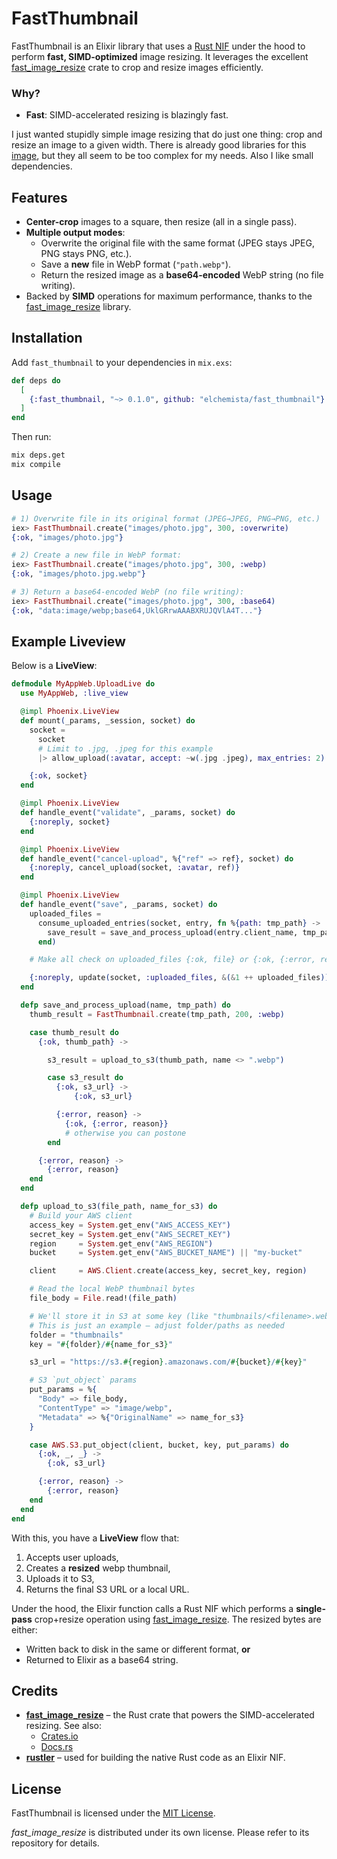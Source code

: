 # FastThumbnail

FastThumbnail is an Elixir library that uses a [Rust NIF](https://hexdocs.pm/rustler) under the hood to perform **fast, SIMD-optimized** image resizing. It leverages the excellent [fast_image_resize](https://github.com/Cykooz/fast_image_resize) crate to crop and resize images efficiently.

### Why?

- **Fast**: SIMD-accelerated resizing is blazingly fast.

I just wanted stupidly simple image resizing that do just one thing: crop and resize an image to a given width.
There is already good libraries for this [image](https://github.com/elixir-image/image), but they all seem to be too complex for my needs. Also I like small dependencies.

## Features

- **Center-crop** images to a square, then resize (all in a single pass).
- **Multiple output modes**:  
  - Overwrite the original file with the same format (JPEG stays JPEG, PNG stays PNG, etc.).  
  - Save a **new** file in WebP format (`"path.webp"`).  
  - Return the resized image as a **base64-encoded** WebP string (no file writing).
- Backed by **SIMD** operations for maximum performance, thanks to the [fast_image_resize](https://github.com/Cykooz/fast_image_resize) library.

## Installation

Add `fast_thumbnail` to your dependencies in `mix.exs`:

```elixir
def deps do
  [
    {:fast_thumbnail, "~> 0.1.0", github: "elchemista/fast_thumbnail"}
  ]
end
```

Then run:

```bash
mix deps.get
mix compile
```

## Usage

```elixir
# 1) Overwrite file in its original format (JPEG→JPEG, PNG→PNG, etc.)
iex> FastThumbnail.create("images/photo.jpg", 300, :overwrite)
{:ok, "images/photo.jpg"}

# 2) Create a new file in WebP format:
iex> FastThumbnail.create("images/photo.jpg", 300, :webp)
{:ok, "images/photo.jpg.webp"}

# 3) Return a base64-encoded WebP (no file writing):
iex> FastThumbnail.create("images/photo.jpg", 300, :base64)
{:ok, "data:image/webp;base64,UklGRrwAAABXRUJQVlA4T..."}

```

## Example Liveview

Below is a **LiveView**:

```elixir
defmodule MyAppWeb.UploadLive do
  use MyAppWeb, :live_view

  @impl Phoenix.LiveView
  def mount(_params, _session, socket) do
    socket =
      socket
      # Limit to .jpg, .jpeg for this example
      |> allow_upload(:avatar, accept: ~w(.jpg .jpeg), max_entries: 2)

    {:ok, socket}
  end

  @impl Phoenix.LiveView
  def handle_event("validate", _params, socket) do
    {:noreply, socket}
  end

  @impl Phoenix.LiveView
  def handle_event("cancel-upload", %{"ref" => ref}, socket) do
    {:noreply, cancel_upload(socket, :avatar, ref)}
  end

  @impl Phoenix.LiveView
  def handle_event("save", _params, socket) do
    uploaded_files =
      consume_uploaded_entries(socket, entry, fn %{path: tmp_path} ->
        save_result = save_and_process_upload(entry.client_name, tmp_path)
      end)

    # Make all check on uploaded_files {:ok, file} or {:ok, {:error, reason}}

    {:noreply, update(socket, :uploaded_files, &(&1 ++ uploaded_files))}
  end

  defp save_and_process_upload(name, tmp_path) do
    thumb_result = FastThumbnail.create(tmp_path, 200, :webp)

    case thumb_result do
      {:ok, thumb_path} ->

        s3_result = upload_to_s3(thumb_path, name <> ".webp")

        case s3_result do
          {:ok, s3_url} ->
              {:ok, s3_url}

          {:error, reason} ->
            {:ok, {:error, reason}}
            # otherwise you can postone
        end

      {:error, reason} ->
        {:error, reason}
    end
  end

  defp upload_to_s3(file_path, name_for_s3) do
    # Build your AWS client
    access_key = System.get_env("AWS_ACCESS_KEY")
    secret_key = System.get_env("AWS_SECRET_KEY")
    region     = System.get_env("AWS_REGION")
    bucket     = System.get_env("AWS_BUCKET_NAME") || "my-bucket"

    client     = AWS.Client.create(access_key, secret_key, region)

    # Read the local WebP thumbnail bytes
    file_body = File.read!(file_path)

    # We'll store it in S3 at some key (like "thumbnails/<filename>.webp")
    # This is just an example – adjust folder/paths as needed
    folder = "thumbnails"
    key = "#{folder}/#{name_for_s3}"

    s3_url = "https://s3.#{region}.amazonaws.com/#{bucket}/#{key}"

    # S3 `put_object` params
    put_params = %{
      "Body" => file_body,
      "ContentType" => "image/webp",
      "Metadata" => %{"OriginalName" => name_for_s3}
    }

    case AWS.S3.put_object(client, bucket, key, put_params) do
      {:ok, _, _} ->
        {:ok, s3_url}

      {:error, reason} ->
        {:error, reason}
    end
  end
end
```

With this, you have a **LiveView** flow that:

1. Accepts user uploads,  
2. Creates a **resized** webp thumbnail,  
3. Uploads it to S3,  
4. Returns the final S3 URL or a local URL.

Under the hood, the Elixir function calls a Rust NIF which performs a **single-pass** crop+resize operation using [fast_image_resize](https://crates.io/crates/fast_image_resize). The resized bytes are either:

- Written back to disk in the same or different format, **or**
- Returned to Elixir as a base64 string.

## Credits

- **[fast_image_resize](https://github.com/Cykooz/fast_image_resize)** – the Rust crate that powers the SIMD-accelerated resizing. See also:
  - [Crates.io](https://crates.io/crates/fast_image_resize)
  - [Docs.rs](https://docs.rs/fast_image_resize)
- **[rustler](https://github.com/rusterlium/rustler)** – used for building the native Rust code as an Elixir NIF.

## License

FastThumbnail is licensed under the [MIT License](LICENSE).  

*fast_image_resize* is distributed under its own license. Please refer to its repository for details.